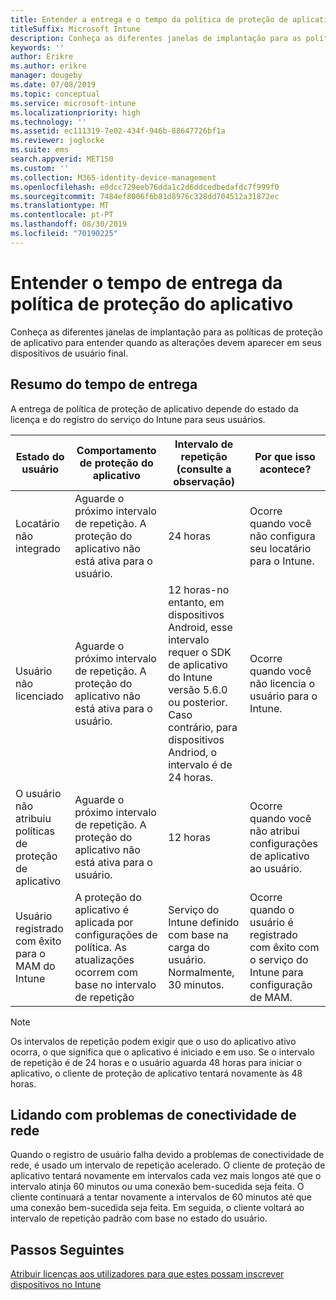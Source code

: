 ```yaml
---
title: Entender a entrega e o tempo da política de proteção de aplicativo
titleSuffix: Microsoft Intune
description: Conheça as diferentes janelas de implantação para as políticas de proteção de aplicativo para entender quando as alterações devem aparecer em seus dispositivos de usuário final.
keywords: ''
author: Erikre
ms.author: erikre
manager: dougeby
ms.date: 07/08/2019
ms.topic: conceptual
ms.service: microsoft-intune
ms.localizationpriority: high
ms.technology: ''
ms.assetid: ec111319-7e02-434f-946b-88647726bf1a
ms.reviewer: joglocke
ms.suite: ems
search.appverid: MET150
ms.custom: ''
ms.collection: M365-identity-device-management
ms.openlocfilehash: e0dcc729eeb76dda1c2d6ddcedbedafdc7f999f0
ms.sourcegitcommit: 7484ef8006f6b81d8976c328dd704512a31872ec
ms.translationtype: MT
ms.contentlocale: pt-PT
ms.lasthandoff: 08/30/2019
ms.locfileid: "70190225"
---
```

# <a name="understand-app-protection-policy-delivery-timing"></a>Entender o tempo de entrega da política de proteção do aplicativo

Conheça as diferentes janelas de implantação para as políticas de proteção de aplicativo para entender quando as alterações devem aparecer em seus dispositivos de usuário final.

## <a name="delivery-timing-summary"></a>Resumo do tempo de entrega

A entrega de política de proteção de aplicativo depende do estado da licença e do registro do serviço do Intune para seus usuários.  

|    Estado do usuário    |    Comportamento de proteção do aplicativo     |    Intervalo de repetição (consulte a observação)    |    Por que isso acontece?    |
|-----------------------------------------------------|-------------------------------------------------------------------------------------------------|--------------------------------------------------------------------------------------|-----------------------------------------------------------------------------------------------------------|
|    Locatário não integrado    |    Aguarde o próximo intervalo de repetição.  A proteção do aplicativo não está ativa para o usuário.    |    24 horas    |    Ocorre quando você não configura seu locatário para o Intune.    |
|    Usuário não licenciado     |    Aguarde o próximo intervalo de repetição.  A proteção do aplicativo não está ativa para o usuário.     |    12 horas-no entanto, em dispositivos Android, esse intervalo requer o SDK de aplicativo do Intune versão 5.6.0 ou posterior. Caso contrário, para dispositivos Andriod, o intervalo é de 24 horas.   |    Ocorre quando você não licencia o usuário para o Intune.    |
|    O usuário não atribuiu políticas de proteção de aplicativo    |    Aguarde o próximo intervalo de repetição.  A proteção do aplicativo não está ativa para o usuário.    |    12 horas        |    Ocorre quando você não atribui configurações de aplicativo ao usuário.    |
|    Usuário registrado com êxito para o MAM do Intune    |    A proteção do aplicativo é aplicada por configurações de política.    As atualizações ocorrem com base no intervalo de repetição    |    Serviço do Intune definido com base na carga do usuário.    Normalmente, 30 minutos.     |    Ocorre quando o usuário é registrado com êxito com o serviço do Intune para configuração de MAM.    |

> [!NOTE]
> Os intervalos de repetição podem exigir que o uso do aplicativo ativo ocorra, o que significa que o aplicativo é iniciado e em uso.  Se o intervalo de repetição é de 24 horas e o usuário aguarda 48 horas para iniciar o aplicativo, o cliente de proteção de aplicativo tentará novamente às 48 horas.

## <a name="handling-network-connectivity-issues"></a>Lidando com problemas de conectividade de rede

Quando o registro de usuário falha devido a problemas de conectividade de rede, é usado um intervalo de repetição acelerado.  O cliente de proteção de aplicativo tentará novamente em intervalos cada vez mais longos até que o intervalo atinja 60 minutos ou uma conexão bem-sucedida seja feita.  O cliente continuará a tentar novamente a intervalos de 60 minutos até que uma conexão bem-sucedida seja feita. Em seguida, o cliente voltará ao intervalo de repetição padrão com base no estado do usuário.

## <a name="next-steps"></a>Passos Seguintes

[Atribuir licenças aos utilizadores para que estes possam inscrever dispositivos no Intune](licenses-assign.md)

